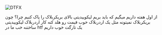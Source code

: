 ![DTFX](https://www.tradingview.com/x/gq0XVwZw/ "DTFX")

از اول هفته داریم میگیم که باید بریم لیکوییدیتی بالای بریکربلاک را پاک کنیم
چرا؟
چون بریکربلاک نمیتونه مثل یک اردربلاک خوب قیمت رو هلد کنه 
کار اردربلاک لیکوییدیتی ساختنه
خب ما در htf یک تارگت خوب داریم